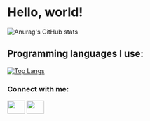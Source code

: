 # Hello, world!
![Anurag's GitHub stats](https://github-readme-stats.vercel.app/api?username=StepanKupryashin&theme=material-palenight&show_icons=true)
## Programming languages ​​I use:
[![Top Langs](https://github-readme-stats.vercel.app/api/top-langs/?username=StepanKupryashin&theme=material-palenight&langs_count=10)](https://github.com/anuraghazra/github-readme-stats)

<h3 align="left">Connect with me:</h3>
<p align="left">
<a href="vk.com/banderak" target="blank"><img align="center" src="https://cdn.jsdelivr.net/npm/simple-icons@3.0.1/icons/vk.svg" alt="" height="30" width="40" /></a>
<a href="t.me/banderak" target="blank"><img align="center" src="https://cdn.jsdelivr.net/npm/simple-icons@3.0.1/icons/telegram.svg" alt="" height="30" width="40" /></a>

</p>
